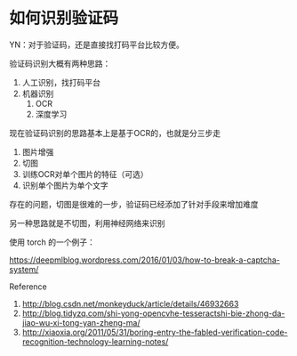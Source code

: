 # 如何识别验证码

<!--
ID: a962a6cc-0f9b-4942-bb0a-4e3776a6e427
Status: draft
Date: 2017-05-29T14:47:00
Modified: 2020-05-16T12:09:15
wp_id: 451
-->

YN：对于验证码，还是直接找打码平台比较方便。

验证码识别大概有两种思路：

1. 人工识别，找打码平台
2. 机器识别
    1. OCR
    2. 深度学习

现在验证码识别的思路基本上是基于OCR的，也就是分三步走

1. 图片增强
2. 切图
3. 训练OCR对单个图片的特征（可选）
4. 识别单个图片为单个文字

存在的问题，切图是很难的一步，验证码已经添加了针对手段来增加难度

另一种思路就是不切图，利用神经网络来识别

使用 torch 的一个例子：

https://deepmlblog.wordpress.com/2016/01/03/how-to-break-a-captcha-system/

Reference

1. http://blog.csdn.net/monkeyduck/article/details/46932663
2. http://blog.tidyzq.com/shi-yong-opencvhe-tesseractshi-bie-zhong-da-jiao-wu-xi-tong-yan-zheng-ma/
3. http://xiaoxia.org/2011/05/31/boring-entry-the-fabled-verification-code-recognition-technology-learning-notes/